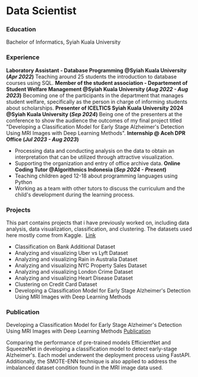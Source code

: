 # Data Scientist 

### Education
Bachelor of Informatics, Syiah Kuala University

### Experience
**Laboratory Assistant - Database Programming @Syiah Kuala University (_Apr 2022_)**
  Teaching around 25 students the introduction to database courses using SQL.
**Member of the student association - Departement of Student Welfare Management @Syiah Kuala University (_Aug 2022 - Aug 2023_)**
  Becoming one of the participants in the department that manages student welfare, specifically as the person in charge of informing students about scholarships.
**Presenter of ICELTICS Syiah Kuala University 2024 @Syiah Kuala University (_Sep 2024_)**
Being one of the presenters at the conference to show the audience the
outcomes of my final project titled "Developing a Classification Model for Early Stage Alzheimer's Detection Using MRI Images with Deep Learning Methods".
**Internship @ Aceh DPR Office (_Jul 2023 - Aug 2023_)**
- Processing data and conducting analysis on the data to obtain an interpretation that can be utilized through attractive visualization.
- Supporting the organization and entry of office archive data.
**Online Coding Tutor @Algorithmics Indonesia (_Sep 2024 - Present_)**
- Teaching children aged 12-18 about programming languages using Python
- Working as a team with other tutors to discuss the curriculum and the child's development during the learning process.

### Projects
This part contains projects that i have previously worked on, including data analysis, data visualization, classification, and clustering. The datasets used here mostly come from Kaggle. 
[Link](https://github.com/AinalFM)
- Classification on Bank Additional Dataset
- Analyzing and visualizing Uber vs Lyft Dataset
- Analyzing and visualizing Rain in Australia Dataset
- Analyzing and visualizing NYC Property Sales Dataset
- Analyzing and visualizing London Crime Dataset
- Analyzing and visualizing Heart Disease Dataset
- Clustering on Credit Card Dataset
- Developing a Classification Model for Early Stage Alzheimer's Detection Using MRI Images with Deep Learning Methods

### Publication
Developing a Classification Model for Early Stage Alzheimer's Detection Using MRI Images with Deep Learning Methods
[Publication](https://www.semanticscholar.org/paper/Developing-a-Classification-Model-for-Early-Stage-Malahayati-Misbullah/f8d91bceb3f6ffb15aa682e9818c7f97447092f0)

Comparing the performance of pre-trained models EfficientNet and SqueezeNet in developing a classification model to detect early-stage Alzheimer's. Each model underwent the deployment process using FastAPI. Additionally, the SMOTE-ENN technique is also applied to address the imbalanced dataset condition found in the MRI image data used.




